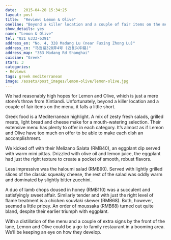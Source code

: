 ```yaml
---
date:   2015-04-28 15:34:25
layout: post
title:  "Review: Lemon & Olive"
oneline: "Beyond a killer location and a couple of fair items on the menu, it falls a little short"
show_details: yes
name: "Lemon & Olive"
tel: "021 6333-6391"
address_en: "No. 4, 328 Madang Lu (near Fuxing Zhong Lu)"
address_cn: "马当路328弄4号 (近复兴中路)"
address_map: "353 Madang Rd Shanghai"
cuisine: "Greek"
stars: 3
categories:
- Reviews
tags: greek mediterranean
image: /assets/post_images/lemon-olive/lemon-olive.jpg
---
```

We had reasonably high hopes for Lemon and Olive, which is just a mere stone’s throw from Xintiandi. Unfortunately, beyond a killer location and a couple of fair items on the menu, it falls a little short.

Greek food is a Mediterranean highlight. A mix of zesty fresh salads, grilled meats, light bread and cheese make for a mouth-watering selection. Their extensive menu has plenty to offer in each category. It’s almost as if Lemon and Olive have too much on offer to be able to make each dish an accomplishment.

We kicked off with their Melizano Salata (RMB40), an eggplant dip served with warm mini pittas. Drizzled with olive oil and lemon juice, the eggplant had just the right texture to create a pocket of smooth, robust flavors.

Less impressive was the haloumi salad (RMB90). Served with lightly grilled slices of the classic squeaky cheese, the rest of the salad was oddly warm and dominated by slightly bitter zucchini.

A duo of lamb chops doused in honey (RMB110) was a succulent and satisfyingly sweet affair. Similarly tender and with just the right level of flame treatment is a chicken souvlaki skewer (RMB68). Both, however, seemed a little pricey. An order of moussaka (RMB68) turned out quite bland, despite their earlier triumph with eggplant.

With a distillation of the menu and a couple of extra signs by the front of the lane, Lemon and Olive could be a go-to family restaurant in a booming area. We’ll be keeping an eye on how they develop.